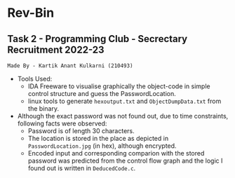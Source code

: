 # Rev-Bin
## Task 2 - Programming Club - Secrectary Recruitment 2022-23

```Made By - Kartik Anant Kulkarni (210493)```

+ Tools Used:
    + IDA Freeware to visualise graphically the object-code in simple control structure and guess the PasswordLocation.
    + linux tools to generate `hexoutput.txt` and `ObjectDumpData.txt` from the binary.
+ Although the exact password was not found out, due to time constraints, following facts were observed:
    + Password is of length 30 characters.
    + The location is stored in the place as depicted in `PasswordLocation.jpg` (in hex), although encrypted.
    + Encoded input and corresponding comparion with the stored password was predicted from the control flow graph and the logic I found out is written in `DeducedCode.c`.